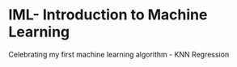 # IML- Introduction to Machine Learning

Celebrating my first machine learning algorithm - KNN Regression

